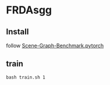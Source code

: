 # FRDAsgg

Install
-----
follow [Scene-Graph-Benchmark.pytorch](https://github.com/KaihuaTang/Scene-Graph-Benchmark.pytorch)

train
-----
```
bash train.sh 1
```
